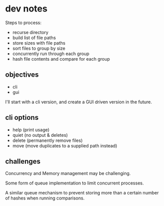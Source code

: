 
# dev notes

Steps to process:

- recurse directory
- build list of file paths
- store sizes with file paths
- sort files to group by size
- concurrently run through each group
- hash file contents and compare for each group



## objectives

- cli
- gui

I'll start with a cli version, and create a GUI driven version in the future.


## cli options

- help (print usage)
- quiet (no output & deletes)
- delete (permanently remove files)
- move (move duplicates to a supplied path instead)


## challenges

Concurrency and Memory management may be challenging.

Some form of queue implementation to limit concurrent processes.

A similar queue mechanism to prevent storing more than a certain number of hashes when running comparisons.

